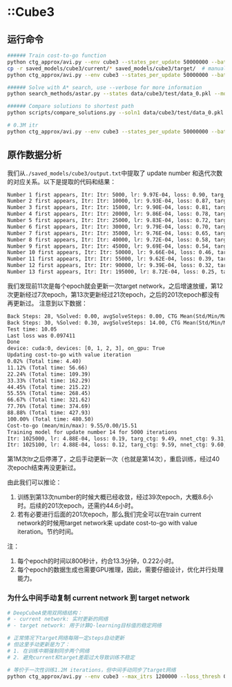 # ::Cube3

## 运行命令

```bash
###### Train cost-to-go function
python ctg_approx/avi.py --env cube3 --states_per_update 50000000 --batch_size 10000 --nnet_name cube3 --max_itrs 1000000 --loss_thresh 0.06 --back_max 30 --num_update_procs 30
cp -r saved_models/cube3/current/* saved_models/cube3/target/  # manually update target network
python ctg_approx/avi.py --env cube3 --states_per_update 50000000 --batch_size 10000 --nnet_name cube3 --max_itrs 1200000 --loss_thresh 0.06 --back_max 30 --num_update_procs 30

###### Solve with A* search, use --verbose for more information
python search_methods/astar.py --states data/cube3/test/data_0.pkl --model saved_models/cube3/current/ --env cube3 --weight 0.6 --batch_size 10000 --results_dir results/cube3/ --language cpp --nnet_batch_size 10000

###### Compare solutions to shortest path
python scripts/compare_solutions.py --soln1 data/cube3/test/data_0.pkl --soln2 results/cube3/results.pkl

# 0.3M itr
python ctg_approx/avi.py --env cube3 --states_per_update 50000000 --batch_size 10000 --nnet_name cube3 --max_itrs 300000 --loss_thresh 0.06 --back_max 30 --num_update_procs 32

```

## 原作数据分析

我们从`./saved_models/cube3/output.txt`中提取了 update number 和迭代次数的对应关系。以下是提取的代码和结果：

```txt
Number 1 first appears, Itr: Itr: 5000, lr: 9.97E-04, loss: 0.90, targ_ctg: 1.88, nnet_ctg: 0.96, Time: 7.69
Number 2 first appears, Itr: Itr: 10000, lr: 9.93E-04, loss: 0.87, targ_ctg: 2.77, nnet_ctg: 1.89, Time: 7.02
Number 3 first appears, Itr: Itr: 15000, lr: 9.90E-04, loss: 0.81, targ_ctg: 3.59, nnet_ctg: 2.76, Time: 6.96
Number 4 first appears, Itr: Itr: 20000, lr: 9.86E-04, loss: 0.78, targ_ctg: 4.39, nnet_ctg: 3.59, Time: 6.68
Number 5 first appears, Itr: Itr: 25000, lr: 9.83E-04, loss: 0.72, targ_ctg: 5.13, nnet_ctg: 4.39, Time: 6.82
Number 6 first appears, Itr: Itr: 30000, lr: 9.79E-04, loss: 0.70, targ_ctg: 5.81, nnet_ctg: 5.10, Time: 7.14
Number 7 first appears, Itr: Itr: 35000, lr: 9.76E-04, loss: 0.65, targ_ctg: 6.51, nnet_ctg: 5.85, Time: 9.91
Number 8 first appears, Itr: Itr: 40000, lr: 9.72E-04, loss: 0.58, targ_ctg: 7.13, nnet_ctg: 6.54, Time: 7.62
Number 9 first appears, Itr: Itr: 45000, lr: 9.69E-04, loss: 0.54, targ_ctg: 7.64, nnet_ctg: 7.09, Time: 7.01
Number 10 first appears, Itr: Itr: 50000, lr: 9.66E-04, loss: 0.46, targ_ctg: 8.08, nnet_ctg: 7.60, Time: 9.76
Number 11 first appears, Itr: Itr: 55000, lr: 9.62E-04, loss: 0.39, targ_ctg: 8.58, nnet_ctg: 8.17, Time: 7.45
Number 12 first appears, Itr: Itr: 90000, lr: 9.39E-04, loss: 0.32, targ_ctg: 8.81, nnet_ctg: 8.47, Time: 6.66
Number 13 first appears, Itr: Itr: 195000, lr: 8.72E-04, loss: 0.25, targ_ctg: 9.11, nnet_ctg: 8.84, Time: 7.57
```

我们发现前11次是每个epoch就会更新一次target network，之后增速放缓，第12次更新经过7次epoch，第13次更新经过21次epoch，之后的201次epoch都没有再更新过。
注意到以下数据：

```txt
Back Steps: 28, %Solved: 0.00, avgSolveSteps: 0.00, CTG Mean(Std/Min/Max): 13.31(0.66/10.10/14.46)
Back Steps: 30, %Solved: 0.30, avgSolveSteps: 14.00, CTG Mean(Std/Min/Max): 13.33(0.62/10.38/14.38)
Test time: 10.05
Last loss was 0.097411
Done
device: cuda:0, devices: [0, 1, 2, 3], on_gpu: True
Updating cost-to-go with value iteration
0.02% (Total time: 4.40)
11.12% (Total time: 56.66)
22.24% (Total time: 109.39)
33.33% (Total time: 162.29)
44.45% (Total time: 215.22)
55.55% (Total time: 268.45)
66.67% (Total time: 321.62)
77.76% (Total time: 374.69)
88.88% (Total time: 427.93)
100.00% (Total time: 480.50)
Cost-to-go (mean/min/max): 9.55/0.00/15.51
Training model for update number 14 for 5000 iterations
Itr: 1025000, lr: 4.88E-04, loss: 0.19, targ_ctg: 9.49, nnet_ctg: 9.31, Time: 15.06
Itr: 1025100, lr: 4.88E-04, loss: 0.12, targ_ctg: 9.59, nnet_ctg: 9.60, Time: 6.77
```

第1M次Itr之后停滞了，之后手动更新一次（也就是第14次），重启训练，经过40次epoch结束再没更新过。

由此我们可以推论：

1. 训练到第13次number的时候大概已经收敛，经过39次epoch，大概8.6小时。后续的201次epoch，还需约44.6小时。
2. 若有必要进行后面的201次epoch，那么我们完全可以在train current network的时候用target network来 update cost-to-go with value iteration。节约时间。

注：

1. 每个epoch的时间以800秒计，约合13.3分钟，0.222小时。
2. 每个epoch的数据生成也需要GPU推理，因此，需要仔细设计，优化并行处理能力。

### 为什么中间手动复制 current network 到 target network

```bash
# DeepCubeA使用双网络结构：
# - current network: 实时更新的网络
# - target network: 用于计算Q-learning目标值的稳定网络

# 正常情况下target网络每隔一定steps自动更新
# 但这里手动更新是为了：
# 1. 在训练中期强制同步两个网络
# 2. 避免current和target差距过大导致训练不稳定

# 等价于一次性训练1.2M iterations，但中间手动同步了target网络
python ctg_approx/avi.py --env cube3 --max_itrs 1200000 --loss_thresh 0.06

```

